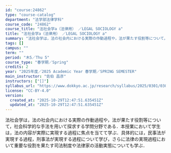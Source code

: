 ```yaml
---
id: "course:24862"
type: "course-catalog"
department: "法学部法律学科"
course_code: "24862"
course_title: "法社会学a（法律用） ／LEGAL SOCIOLOGY a"
title: "法社会学a（法律用） ／LEGAL SOCIOLOGY a"
summary: "法社会学は，法の社会内における実際の作動過程や，法が果たす役割等について，社会科学的な手法を用いて探求する学問分野である．本授業において学生は，法の内容が実際に実現する過程に焦点を当てて学ぶ．具体的には，民事法が実現する過程，刑事法が実現す…"
tags: []
campus: ""
term: ""
period: "木5／Thu 5"
course_type: "春学期／Spring"
credits: 2
year: "2025年度／2025 Academic Year 春学期／SPRING SEMESTER"
main_instructor: "佐伯 昌彦"
instructors: ["[]"]
syllabus_url: "https://www.dokkyo.ac.jp/research/syllabus/2025/0301/0301_24862_ja_JP.html"
license: "CC-BY-4.0"
version:
  created_at: "2025-10-29T12:47:51.635451Z"
  updated_at: "2025-10-29T12:47:51.635451Z"
---
```

法社会学は，法の社会内における実際の作動過程や，法が果たす役割等について，社会科学的な手法を用いて探求する学問分野である．本授業において学生は，法の内容が実際に実現する過程に焦点を当てて学ぶ．具体的には，民事法が実現する過程，刑事法が実現する過程について学び，さらに法律の実現過程において重要な役割を果たす司法制度や法律家の活動実態についても学ぶ．
